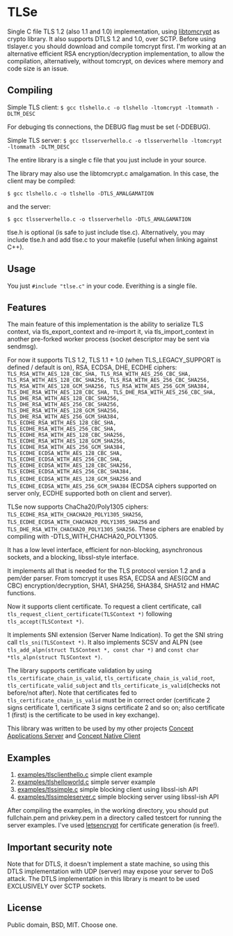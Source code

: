 # TLSe

Single C file TLS 1.2 (also 1.1 and 1.0) implementation, using [libtomcrypt](https://github.com/libtom/libtomcrypt "libtomcrypt")  as crypto library. It also supports DTLS 1.2 and 1.0, over SCTP. Before using tlslayer.c you should download and compile tomcrypt first. I'm working at an alternative efficient RSA encryption/decryption implementation, to allow the compilation, alternatively, without tomcrypt, on devices where memory and code size is an issue.

Compiling
----------

Simple TLS client:
`$ gcc tlshello.c -o tlshello -ltomcrypt -ltommath -DLTM_DESC`  

For debuging tls connections, the DEBUG flag must be set (-DDEBUG).

Simple TLS server:
`$ gcc tlsserverhello.c -o tlsserverhello -ltomcrypt -ltommath -DLTM_DESC`  

The entire library is a single c file that you just include in your source.

The library may also use the libtomcrypt.c amalgamation. In this case, the client may be compiled:

`$ gcc tlshello.c -o tlshello -DTLS_AMALGAMATION`

and the server:

`$ gcc tlsserverhello.c -o tlsserverhello -DTLS_AMALGAMATION`

tlse.h is optional (is safe to just include tlse.c). Alternatively, you may include tlse.h and add tlse.c to your makefile (useful when linking against C++).

Usage
----------

You just 
`#include "tlse.c"`
in your code. Everithing is a single file.

Features
----------

The main feature of this implementation is the ability to serialize TLS context, via tls_export_context and re-import it, via tls_import_context in another pre-forked worker process (socket descriptor may be sent via sendmsg).

For now it supports TLS 1.2, TLS 1.1 + 1.0 (when TLS_LEGACY_SUPPORT is defined / default is on), RSA, ECDSA, DHE, ECDHE  ciphers:
`TLS_RSA_WITH_AES_128_CBC_SHA, TLS_RSA_WITH_AES_256_CBC_SHA, TLS_RSA_WITH_AES_128_CBC_SHA256, TLS_RSA_WITH_AES_256_CBC_SHA256, TLS_RSA_WITH_AES_128_GCM_SHA256, TLS_RSA_WITH_AES_256_GCM_SHA384, TLS_DHE_RSA_WITH_AES_128_CBC_SHA, TLS_DHE_RSA_WITH_AES_256_CBC_SHA, TLS_DHE_RSA_WITH_AES_128_CBC_SHA256, TLS_DHE_RSA_WITH_AES_256_CBC_SHA256, TLS_DHE_RSA_WITH_AES_128_GCM_SHA256, TLS_DHE_RSA_WITH_AES_256_GCM_SHA384, TLS_ECDHE_RSA_WITH_AES_128_CBC_SHA, TLS_ECDHE_RSA_WITH_AES_256_CBC_SHA, TLS_ECDHE_RSA_WITH_AES_128_CBC_SHA256, TLS_ECDHE_RSA_WITH_AES_128_GCM_SHA256, TLS_ECDHE_RSA_WITH_AES_256_GCM_SHA384, TLS_ECDHE_ECDSA_WITH_AES_128_CBC_SHA, TLS_ECDHE_ECDSA_WITH_AES_256_CBC_SHA, TLS_ECDHE_ECDSA_WITH_AES_128_CBC_SHA256, TLS_ECDHE_ECDSA_WITH_AES_256_CBC_SHA384, TLS_ECDHE_ECDSA_WITH_AES_128_GCM_SHA256` and `TLS_ECDHE_ECDSA_WITH_AES_256_GCM_SHA384` (ECDSA ciphers supported on server only, ECDHE supported both on client and server).

TLSe now supports ChaCha20/Poly1305 ciphers: `TLS_ECDHE_RSA_WITH_CHACHA20_POLY1305_SHA256`,  `TLS_ECDHE_ECDSA_WITH_CHACHA20_POLY1305_SHA256` and `TLS_DHE_RSA_WITH_CHACHA20_POLY1305_SHA256`. These ciphers are enabled by compiling with -DTLS_WITH_CHACHA20_POLY1305.

It has a low level interface, efficient for non-blocking, asynchronous sockets, and a blocking, libssl-style interface.

It implements all that is needed for the TLS protocol version 1.2 and a pem/der parser. From tomcrypt it uses RSA, ECDSA and AES(GCM and CBC) encryption/decryption, SHA1, SHA256, SHA384, SHA512 and HMAC functions.

Now it supports client certificate. To request a client certificate, call ``tls_request_client_certificate(TLSContext *)`` following ``tls_accept(TLSContext *)``.

It implements SNI extension (Server Name Indication). To get the SNI string call ``tls_sni(TLSContext *)``.
It also implements SCSV and ALPN (see ``tls_add_alpn(struct TLSContext *, const char *)`` and ``const char *tls_alpn(struct TLSContext *)``.

The library supports certificate validation by using ``tls_certificate_chain_is_valid``, ``tls_certificate_chain_is_valid_root``, ``tls_certificate_valid_subject`` and ``tls_certificate_is_valid``(checks not before/not after). Note that certificates fed to ``tls_certificate_chain_is_valid`` must be in correct order (certificate 2 signs certificate 1, certificate 3 signs certificate 2 and so on; also certificate 1 (first) is the certificate to be used in key exchange).

This library was written to be used by my other projects [Concept Applications Server](https://github.com/Devronium/ConceptApplicationServer "Concept Application Server") and [Concept Native Client](https://github.com/Devronium/ConceptClientQT "Concept Client QT")

Examples
----------
1. [examples/tlsclienthello.c](https://github.com/eduardsui/tlslayer/blob/master/examples/tlsclienthello.c) simple client example
2. [examples/tlshelloworld.c](https://github.com/eduardsui/tlslayer/blob/master/examples/tlshelloworld.c) simple server example
3. [examples/tlssimple.c](https://github.com/eduardsui/tlslayer/blob/master/examples/tlssimple.c) simple blocking client using libssl-ish API
4. [examples/tlssimpleserver.c](https://github.com/eduardsui/tlslayer/blob/master/examples/tlssimpleserver.c) simple blocking server using libssl-ish API

After compiling the examples, in the working directory, you should put fullchain.pem and privkey.pem in a directory called testcert for running the server examples. I've used [letsencrypt](https://github.com/letsencrypt/letsencrypt) for certificate generation (is free!).

Important security note
----------

Note that for DTLS, it doesn't implement a state machine, so using this DTLS implementation with UDP (server) may expose your server to DoS attack. The DTLS implementation in this library is meant to be used EXCLUSIVELY over SCTP sockets.

License
----------
Public domain, BSD, MIT. Choose one.
